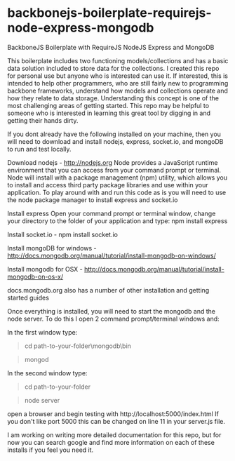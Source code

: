 backbonejs-boilerplate-requirejs-node-express-mongodb
=====================================================

BackboneJS Boilerplate with RequireJS NodeJS Express and MongoDB

This boilerplate includes two functioning models/collections and has a basic data solution included to store data for the collections. I created this repo for personal use but anyone who is interested can use it. If interested, this is intended to help other programmers, who are still fairly new to programming backbone frameworks, understand how models and collections operate and how they relate to data storage. Understanding this concept is one of the most challenging areas of getting started. This repo may be helpful to someone who is interested in learning this great tool by digging in and getting their hands dirty.

If you dont already have the following installed on your machine, then you will need to download and install nodejs, express, socket.io, and mongoDB to run and test locally.

Download nodejs - http://nodejs.org Node provides a JavaScript runtime environment that you can access from your command prompt or terminal. Node will install with a package management (npm) utility, which allows you to install and access third party package libraries and use within your application. To play around with and run this code as is you will need to use the node package manager to install express and socket.io

Install express Open your command prompt or terminal window, change your directory to the folder of your application and type: npm install express

Install socket.io - npm install socket.io

Install mongoDB for windows - http://docs.mongodb.org/manual/tutorial/install-mongodb-on-windows/

Install mongodb for OSX - http://docs.mongodb.org/manual/tutorial/install-mongodb-on-os-x/

docs.mongodb.org also has a number of other installation and getting started guides

Once everything is installed, you will need to start the mongodb and the node server. To do this I open 2 command prompt/terminal windows and:

In the first window type:
> cd path-to-your-folder\mongodb\bin

> mongod

In the second window type:
> cd path-to-your-folder

> node server

open a browser and begin testing with http://localhost:5000/index.html If you don't like port 5000 this can be changed on line 11 in your server.js file.

I am working on writing more detailed documentation for this repo, but for now you can search google and find more information on each of these installs if you feel you need it.
